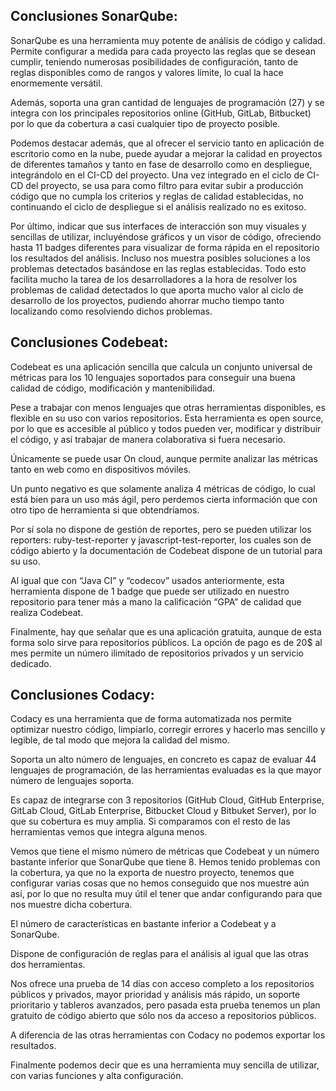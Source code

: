 ## Conclusiones SonarQube:
SonarQube es una herramienta muy potente de análisis de código y calidad. Permite configurar a medida para cada proyecto las reglas que se desean cumplir, teniendo numerosas posibilidades de configuración, tanto de reglas disponibles como de rangos y valores límite, lo cual la hace enormemente versátil.

Además, soporta una gran cantidad de lenguajes de programación (27) y se integra con los principales repositorios online (GitHub, GitLab, Bitbucket) por lo que da cobertura a casi cualquier tipo de proyecto posible.

Podemos destacar además, que al ofrecer el servicio tanto en aplicación de escritorio como en la nube, puede ayudar a mejorar la calidad en proyectos de diferentes tamaños y tanto en fase de desarrollo como en despliegue, integrándolo en el CI-CD del proyecto. Una vez integrado en el ciclo de CI-CD del proyecto, se usa para como filtro para evitar subir a producción código que no cumpla los criterios y reglas de calidad establecidas, no continuando el ciclo de despliegue si el análisis realizado no es exitoso.

Por último, indicar que sus interfaces de interacción son muy visuales y sencillas de utilizar, incluyéndose gráficos y un visor de código, ofreciendo hasta 11 badges diferentes para visualizar de forma rápida en el repositorio los resultados del análisis. 
Incluso nos muestra posibles soluciones a los problemas detectados basándose en las reglas establecidas. Todo esto facilita mucho la tarea de los desarrolladores a la hora de resolver los problemas de calidad detectados lo que aporta mucho valor al ciclo de desarrollo de los proyectos, pudiendo ahorrar mucho tiempo tanto localizando como resolviendo dichos problemas.

## Conclusiones Codebeat:
Codebeat es una aplicación sencilla que calcula un conjunto universal de métricas para los 10 lenguajes soportados para conseguir una buena calidad de código, modificación y mantenibilidad.

Pese a trabajar con menos lenguajes que otras herramientas disponibles, es flexible en su uso con varios repositorios.
Esta herramienta es open source, por lo que es accesible al público y todos pueden ver, modificar y distribuir el código, y así trabajar de manera colaborativa si fuera necesario.

Únicamente se puede usar On cloud, aunque permite analizar las métricas tanto en web como en dispositivos móviles.

Un punto negativo es que solamente analiza 4 métricas de código, lo cual está bien para un uso más ágil, pero perdemos cierta información que con otro tipo de herramienta si que obtendríamos.

Por sí sola no dispone de gestión de reportes, pero se pueden utilizar los reporters: ruby-test-reporter y javascript-test-reporter, los cuales son de código abierto y la documentación de Codebeat dispone de un tutorial para su uso.

Al igual que con “Java CI” y “codecov” usados anteriormente, esta herramienta dispone de 1 badge que puede ser utilizado en nuestro repositorio para tener más a mano la calificación “GPA” de calidad que realiza Codebeat.

Finalmente, hay que señalar que es una aplicación gratuita, aunque de esta forma solo sirve para repositorios públicos. La opción de pago es de 20$ al mes permite un número ilimitado de repositorios privados y un servicio dedicado.


## Conclusiones Codacy:
Codacy es una herramienta que de forma automatizada nos permite optimizar nuestro código, limpiarlo, corregir errores y hacerlo mas sencillo y legible, de tal modo que mejora la calidad del mismo.

Soporta un alto número de lenguajes, en concreto es capaz de evaluar 44 lenguajes de programación, de las herramientas evaluadas es la que mayor número de lenguajes soporta.

Es capaz de integrarse con 3 repositorios (GitHub Cloud, GitHub Enterprise, GitLab Cloud, GitLab Enterprise, Bitbucket Cloud y Bitbuket Server), por lo que su cobertura es muy amplia. Si comparamos con el resto de las herramientas vemos que integra alguna menos.

Vemos que tiene el mismo número de métricas que Codebeat y un número bastante inferior que SonarQube que tiene 8.
Hemos tenido problemas con la cobertura, ya que no la exporta de nuestro proyecto, tenemos que configurar varias cosas que no hemos conseguido que nos muestre aún así, por lo que no resulta muy útil el tener que andar configurando para que nos muestre dicha cobertura.

El número de características en bastante inferior a Codebeat y a SonarQube.

Dispone de configuración de reglas para el análisis al igual que las otras dos herramientas.

Nos ofrece una prueba de 14 días con acceso completo a los repositorios públicos y privados, mayor prioridad y análisis más rápido, un soporte prioritario y tableros avanzados, pero pasada esta prueba tenemos un plan gratuito de código abierto que sólo nos da acceso a repositorios públicos.

A diferencia de las otras herramientas con Codacy no podemos exportar los resultados.

Finalmente podemos decir que es una herramienta muy sencilla de utilizar, con varias funciones y alta configuración.
